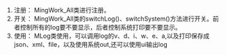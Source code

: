 1. 注册：
MingWork_All类进行注册。
2. 开关：
MingWork_All类的switchLog()、switchSystem()方法进行开关。前者控制所有的log要不要显示，后者控制系统打印要不要显示。
3. 使用：
MLog类使用，可以调用log的v、d、i、w、e、a,以及打印保存成json、xml、file，以及使用系统out,还可以使用ui输出log

